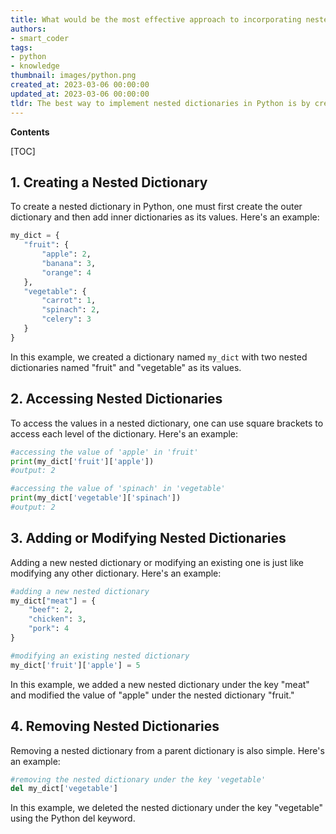 ```yaml
---
title: What would be the most effective approach to incorporating nested dictionaries?
authors:
- smart_coder
tags:
- python
- knowledge
thumbnail: images/python.png
created_at: 2023-03-06 00:00:00
updated_at: 2023-03-06 00:00:00
tldr: The best way to implement nested dictionaries in Python is by creating a dictionary within a dictionary using curly braces and square brackets.
---
```


**Contents**

[TOC]

## 1. Creating a Nested Dictionary

To create a nested dictionary in Python, one must first create the outer dictionary and then add inner dictionaries as its values. Here's an example:

```python
my_dict = {
   "fruit": {
       "apple": 2,
       "banana": 3,
       "orange": 4
   },
   "vegetable": {
       "carrot": 1,
       "spinach": 2,
       "celery": 3
   }
}
```

In this example, we created a dictionary named `my_dict` with two nested dictionaries named "fruit" and "vegetable" as its values.

## 2. Accessing Nested Dictionaries

To access the values in a nested dictionary, one can use square brackets to access each level of the dictionary. Here's an example:

```python
#accessing the value of 'apple' in 'fruit'
print(my_dict['fruit']['apple']) 
#output: 2

#accessing the value of 'spinach' in 'vegetable'
print(my_dict['vegetable']['spinach']) 
#output: 2
```

## 3. Adding or Modifying Nested Dictionaries

Adding a new nested dictionary or modifying an existing one is just like modifying any other dictionary. Here's an example:

```python
#adding a new nested dictionary
my_dict["meat"] = {
    "beef": 2,
    "chicken": 3,
    "pork": 4
}

#modifying an existing nested dictionary
my_dict['fruit']['apple'] = 5
```

In this example, we added a new nested dictionary under the key "meat" and modified the value of "apple" under the nested dictionary "fruit."

## 4. Removing Nested Dictionaries

Removing a nested dictionary from a parent dictionary is also simple. Here's an example:

```python
#removing the nested dictionary under the key 'vegetable'
del my_dict['vegetable']
```

In this example, we deleted the nested dictionary under the key "vegetable" using the Python del keyword.
